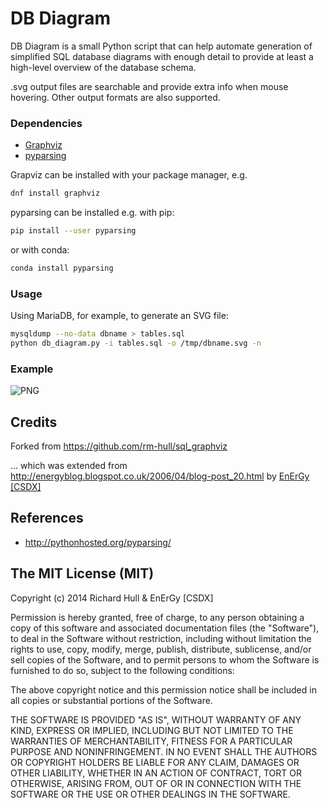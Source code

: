 # DB Diagram

DB Diagram is a small Python script that can help automate generation of simplified SQL database diagrams with enough detail to provide at least a high-level overview of the database schema.

.svg output files are searchable and provide extra info when mouse hovering. Other output formats are also supported.

### Dependencies

* [Graphviz](http://www.graphviz.org/)
* [pyparsing](https://pypi.python.org/pypi/pyparsing/2.0.3)

Grapviz can be installed with your package manager, e.g.

```bash
dnf install graphviz
```
pyparsing can be installed e.g. with pip:

```bash
pip install --user pyparsing
```
or with conda:

```bash
conda install pyparsing
```

### Usage

Using MariaDB, for example, to generate an SVG file:

```bash
mysqldump --no-data dbname > tables.sql
python db_diagram.py -i tables.sql -o /tmp/dbname.svg -n
```

### Example

![PNG](https://github.com/KarlLevik/db_diagram/blob/master/example.png?raw=true)

## Credits

Forked from https://github.com/rm-hull/sql_graphviz

... which was extended from http://energyblog.blogspot.co.uk/2006/04/blog-post_20.html by [EnErGy [CSDX]](https://www.blogger.com/profile/09096585177254790874)


## References

* http://pythonhosted.org/pyparsing/

## The MIT License (MIT)

Copyright (c) 2014 Richard Hull & EnErGy [CSDX]

Permission is hereby granted, free of charge, to any person obtaining a copy
of this software and associated documentation files (the "Software"), to deal
in the Software without restriction, including without limitation the rights
to use, copy, modify, merge, publish, distribute, sublicense, and/or sell
copies of the Software, and to permit persons to whom the Software is
furnished to do so, subject to the following conditions:

The above copyright notice and this permission notice shall be included in all
copies or substantial portions of the Software.

THE SOFTWARE IS PROVIDED "AS IS", WITHOUT WARRANTY OF ANY KIND, EXPRESS OR
IMPLIED, INCLUDING BUT NOT LIMITED TO THE WARRANTIES OF MERCHANTABILITY,
FITNESS FOR A PARTICULAR PURPOSE AND NONINFRINGEMENT. IN NO EVENT SHALL THE
AUTHORS OR COPYRIGHT HOLDERS BE LIABLE FOR ANY CLAIM, DAMAGES OR OTHER
LIABILITY, WHETHER IN AN ACTION OF CONTRACT, TORT OR OTHERWISE, ARISING FROM,
OUT OF OR IN CONNECTION WITH THE SOFTWARE OR THE USE OR OTHER DEALINGS IN THE
SOFTWARE.
